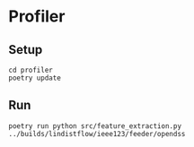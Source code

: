 # Profiler

## Setup

```shell
cd profiler
poetry update
```

## Run

```shell
poetry run python src/feature_extraction.py ../builds/lindistflow/ieee123/feeder/opendss
```
